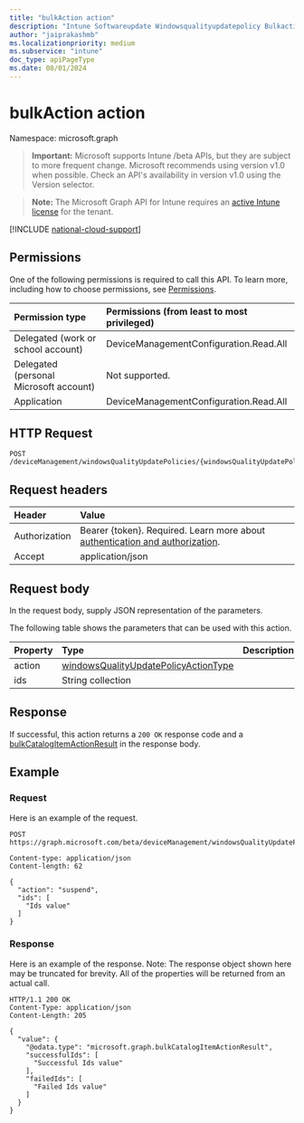 ```yaml
---
title: "bulkAction action"
description: "Intune Softwareupdate Windowsqualityupdatepolicy Bulkaction Api ."
author: "jaiprakashmb"
ms.localizationpriority: medium
ms.subservice: "intune"
doc_type: apiPageType
ms.date: 08/01/2024
---
```


# bulkAction action

Namespace: microsoft.graph

> **Important:** Microsoft supports Intune /beta APIs, but they are subject to more frequent change. Microsoft recommends using version v1.0 when possible. Check an API's availability in version v1.0 using the Version selector.

> **Note:** The Microsoft Graph API for Intune requires an [active Intune license](https://go.microsoft.com/fwlink/?linkid=839381) for the tenant.



[!INCLUDE [national-cloud-support](../../includes/all-clouds.md)]

## Permissions
One of the following permissions is required to call this API. To learn more, including how to choose permissions, see [Permissions](/graph/permissions-reference).

|Permission type|Permissions (from least to most privileged)|
|:---|:---|
|Delegated (work or school account)|DeviceManagementConfiguration.Read.All|
|Delegated (personal Microsoft account)|Not supported.|
|Application|DeviceManagementConfiguration.Read.All|

## HTTP Request
<!-- {
  "blockType": "ignored"
}
-->
``` http
POST /deviceManagement/windowsQualityUpdatePolicies/{windowsQualityUpdatePolicyId}/bulkAction
```

## Request headers
|Header|Value|
|:---|:---|
|Authorization|Bearer {token}. Required. Learn more about [authentication and authorization](/graph/auth/auth-concepts).|
|Accept|application/json|

## Request body
In the request body, supply JSON representation of the parameters.

The following table shows the parameters that can be used with this action.

|Property|Type|Description|
|:---|:---|:---|
|action|[windowsQualityUpdatePolicyActionType](../resources/intune-softwareupdate-windowsqualityupdatepolicyactiontype.md)||
|ids|String collection||



## Response
If successful, this action returns a `200 OK` response code and a [bulkCatalogItemActionResult](../resources/intune-softwareupdate-bulkcatalogitemactionresult.md) in the response body.

## Example

### Request
Here is an example of the request.
``` http
POST https://graph.microsoft.com/beta/deviceManagement/windowsQualityUpdatePolicies/{windowsQualityUpdatePolicyId}/bulkAction

Content-type: application/json
Content-length: 62

{
  "action": "suspend",
  "ids": [
    "Ids value"
  ]
}
```

### Response
Here is an example of the response. Note: The response object shown here may be truncated for brevity. All of the properties will be returned from an actual call.
``` http
HTTP/1.1 200 OK
Content-Type: application/json
Content-Length: 205

{
  "value": {
    "@odata.type": "microsoft.graph.bulkCatalogItemActionResult",
    "successfulIds": [
      "Successful Ids value"
    ],
    "failedIds": [
      "Failed Ids value"
    ]
  }
}
```